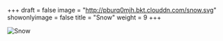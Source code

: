 +++
draft = false
image = "http://pburq0mjh.bkt.clouddn.com/snow.svg"
showonlyimage = false
title = "Snow"
weight = 9
+++

![Snow][1]

[1]: http://pburq0mjh.bkt.clouddn.com/snow.svg
